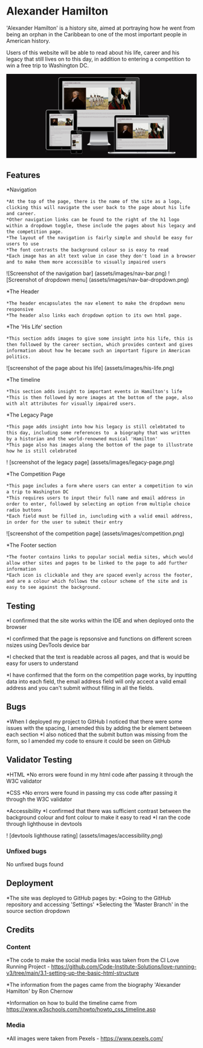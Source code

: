 # Alexander Hamilton

'Alexander Hamilton' is a history site, aimed at portraying how he went from being an orphan in the Caribbean to one of the most important people in American history.

Users of this website will be able to read about his life, career and his legacy that still lives on to this day, in addition to entering a competition to win a free trip to Washington DC.

![Am I responsive screenshot](assets/images/ami-responsive.png)

## Features

*Navigation

    *At the top of the page, there is the name of the site as a logo, clicking this will navigate the user back to the page about his life and career.
    *Other navigation links can be found to the right of the h1 logo within a dropdown toggle, these include the pages about his legacy and the competition page.
    *The layout of the navigation is fairly simple and should be easy for users to use
    *The font contrasts the background colour so is easy to read
    *Each image has an alt text value in case they don't load in a browser and to make them more accessible to visually impaired users

![Screenshot of the navigation bar] (assets/images/nav-bar.png)
![Screenshot of dropdown menu] (assets/images/nav-bar-dropdown.png)

*The Header

    *The header encapsulates the nav element to make the dropdown menu responsive
    *The header also links each dropdown option to its own html page.

*The 'His Life' section

    *This section adds images to give some insight into his life, this is then followed by the career section, which provides context and gives information about how he became such an important figure in American politics.

![screenshot of the page about his life] (assets/images/his-life.png)

*The timeline

    *This section adds insight to important events in Hamilton's life
    *This is then followed by more images at the bottom of the page, also with alt attributes for visually impaired users.

*The Legacy Page

    *This page adds insight into how his legacy is still celebtated to this day, including some references to  a biography that was written by a historian and the world-renowned musical 'Hamilton'
    *This page also has images along the bottom of the page to illustrate how he is still celebrated

! [screenshot of the legacy page] (assets/images/legacy-page.png)

*The Competition Page

    *This page includes a form where users can enter a competition to win a trip to Washington DC
    *This requires users to input their full name and email address in order to enter, followed by selecting an option from multiple choice radio buttons
    *Each field must be filled in, iuncluding with a valid email address, in order for the user to submit their entry

![screenshot of the competition page] (assets/images/competition.png)

*The Footer section

    *The footer contains links to popular social media sites, which would allow other sites and pages to be linked to the page to add further information
    *Each icon is clickable and they are spaced evenly across the footer, and are a colour which follows the colour scheme of the site and is easy to see against the background.

## Testing

*I confirmed that the site works within the IDE and when deployed onto the browser

*I confirmed that the page is repsonsive and functions on different screen nsizes using DevTools device bar

*I checked that the text is readable across all pages, and that is would be easy for users to understand

*I have confirmed that the form on the competition page works, by inputting data into each field, the email address field will only acceot a valid email address and you can't submit without filling in all the fields.

## Bugs

*When I deployed my project to GitHub I noticed that there were some issues with the spacing, I amended this by adding the br element between each section
*I also noticed that the submit button was missing from the form, so I amended my code to ensure it could be seen on GitHub

## Validator Testing

*HTML
    *No errors were found in my html code after passing it through the W3C validator

*CSS
    *No errors were found in passing my css code after passing it through the W3C validator

*Accessibility
    *I confirmed that there was sufficient contrast between the background colour and font colour to make it easy to read
    *I ran the code through lighthouse in devtools
  
! [devtools lighthouse rating] (assets/images/accessibility.png)

### Unfixed bugs

No unfixed bugs found

## Deployment

*The site was deployed to GitHub pages by:
    *Going to the GitHub repository and accessing 'Settings'
    *Selecting the 'Master Branch' in the source section dropdown

## Credits

### Content

*The code to make the social media links was taken from the CI Love Running Project - https://github.com/Code-Institute-Solutions/love-running-v3/tree/main/3.1-setting-up-the-basic-html-structure

*The information from the pages came from the biography 'Alexander Hamilton' by Ron Chernow

*Information on how to build the timeline came from <https://www.w3schools.com/howto/howto_css_timeline.asp>

### Media

*All images were taken from Pexels - https://www.pexels.com/
